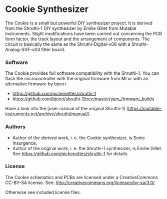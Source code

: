 # Cookie Synthesizer

The Cookie is a small but powerful DIY synthesizer project.
It is derived from the Shruthi-1 DIY synthesizer by Émilie Gillet 
from Mutable Instruments.
Slight modifications have been carried out concerning the PCB form factor, the track layout 
and the arrangement of components.
The circuit is basically the same as the Shruthi-Digital-v08 with a Shruthi-Analog-SVF-v03 
filter board.

### Software
The Cookie provides full software compatibility with the Shruthi-1. You can flash the 
microcontroller with the original firmware from MI or with an alternative firmware by 
bjoeri.
* https://github.com/pichenettes/shruthi-1
* https://github.com/bjoeri/shruthi-1/tree/master/yam_firmware_builds

Have a look into the [user manual of the original Shruthi-1]
(https://mutable-instruments.net/archive/shruthi/manual/).

### Authors
* Author of the derived work, i. e. the Cookie synthesizer, is Sonic Insurgence.
* Author of the original work, i. e. the Shruthi-1 synthesizer, is Émilie Gillet.
See https://github.com/pichenettes/shruthi-1 for details.


### License
The Cookie schematics and PCBs are licensed under a CreativeCommons CC-BY-SA license.
See: http://creativecommons.org/licenses/by-sa/3.0/

Otherwise see included license files.

